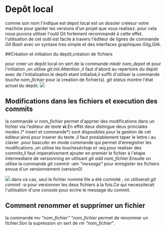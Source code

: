 # Depôt local

comme son nom l'indique est depot local est un dossier créésur votre machine pour garder les versions d'un projet que vous realisez.
pour cela nous puvons utiliser l'outil Git fortement recommandé à cette effet. l'utilisation de cet outil est facile à travers 
l'éditeur de lignes de commande *Git Bash* avec un syntaxe tres simple et des interfaces graphiques *Gitg,Gitk*.

##Création et initiation du depôt,création de fichiers

pour creer un depôt local on sert de la commande *mkdir nom_depot* et pour l'initiation ,on utilise *git.init*.Attention ,il faut 
d'abord au repertoire du depôt avec de l'initialisation.le depôt etant initialisé,il suffit d'utiliser la commande *touche nom_fichier* pour la creation de fichier(s). *git status* montre l'état actuel du depôt.
![]( "C:/Users/skeita/Desktop/depotlocalf/1cdif.PNG")

## Modifications dans les fichiers et execution des commits
la commande *vi nom_fichier* permet d'apprter des modifications dans un fichier via l'editeur de texte **vi**.En effet deux  distingue deux princiales modes (* insert et commande*) sont disposibles pour la gestion de cet éditeur.ainsi pour inserer du texte ,il faut prealablement taper le lettre *i* au clavier .pour basculer en mode commande qui permet d'enregistrer les modifications ,on utilise les touches*échap et :wq*.pour realiser des commits,il faut imperativement ajouter  en premier le fichier à l'etape intermediaire de versionning en utilisant *git add nom_fichier*.Ensuite on utilise la commande *git commit -am "message"* pour enregister les fichiers envue d'un versionnement (version0)

![]( "C:/Users/skeita/Desktop/depotlocalf/modification_file+comit.PNG")
dans ce cas, seul le fichier nommé file a été commité , on utiliserait *git commit -a* pour versionner les deux fichiers à la fois.Ce qui necessiterait l'utilisation d'une console pour ecrire le message du commit.

## Comment renommer et supprimer un fichier
la commande *mv "nom_fichier" "nom_fichier* permet de renommer un fichier.Son la supression on sert de *rm "nom_fichier"*.



